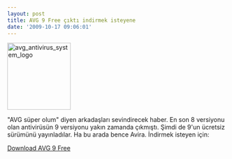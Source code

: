 ```yaml
---
layout: post
title: AVG 9 Free çıktı indirmek isteyene
date: '2009-10-17 09:06:01'
---
```


<img class="aligncenter size-full wp-image-584" title="avg_antivirus_system_logo" src="http://devdala.files.wordpress.com/2009/10/avg_antivirus_system_logo.jpg" alt="avg_antivirus_system_logo" width="145" height="153" />

"AVG süper olum" diyen arkadaşları sevindirecek haber. En son 8 versiyonu olan antivirüsün 9 versiyonu yakın zamanda çıkmıştı. Şimdi de 9'un ücretsiz sürümünü yayınladılar. Ha bu arada bence Avira. İndirmek isteyen için:

<a href="http://download.avg.com/filedir/inst/avg_free_stb_eu_9_37.exe">Download AVG 9 Free</a>